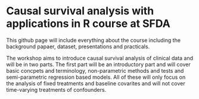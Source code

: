 # Causal survival analysis with applications in R course at SFDA 

This github page will include everything about the course including the background papaer, dataset, presentations and practicals. 

The workshop aims to introduce causal survival analysis of clinical data and will be in two parts. The first part will be an introductory part and will cover basic concpets and terminology, non-parametric methods and tests and semi-parametric regression based models. All of these will only focus on the analysis of fixed treatments and baseline covarites and will not cover time-varying treatments of confounders.
